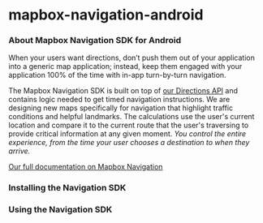 # mapbox-navigation-android


### About Mapbox Navigation SDK for Android

When your users want directions, don’t push them out of your application into a generic map application; instead, keep them engaged with your application 100% of the time with in-app turn-by-turn navigation.

The Mapbox Navigation SDK is built on top of [our Directions API](https://github.com/mapbox/mapbox-java/blob/master/mapbox/libjava-services/src/main/java/com/mapbox/services/api/directions/v5/DirectionsService.java) and contains logic needed to get timed navigation instructions. We are designing new maps specifically for navigation that highlight traffic conditions and helpful landmarks. The calculations use the user's current location and compare it to the current route that the user's traversing to provide critical information at any given moment. _You control the entire experience, from the time your user chooses a destination to when they arrive._

<!---
Keep adding text...
-->

[Our full documentation on Mapbox Navigation](https://www.mapbox.com/mapbox-navigation/2.1.0/navigation/)




### Installing the Navigation SDK


<!---
Keep adding text...

Make sure that you include the `compile 'com.mapbox.mapboxsdk:mapbox-android-ui:2.0.0'` line in your projects gradle file to gain full access to the navigation APIs.

-->




### Using the Navigation SDK

<!---
Keep adding text...
-->

